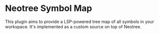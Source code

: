 # Neotree Symbol Map
This plugin aims to provide a LSP-powered tree map of all symbols in your workspace. It's implemented as a custom source on top of Neotree.
